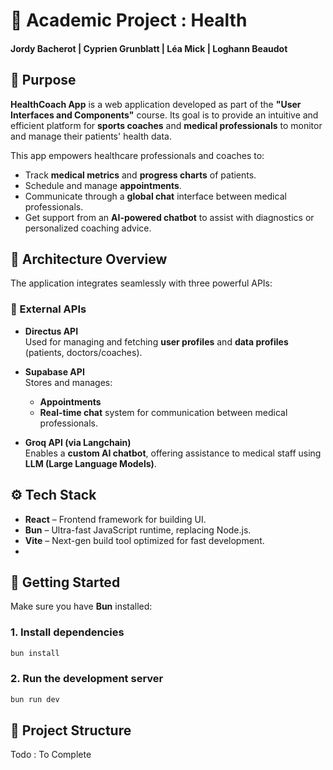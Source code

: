 # 🏥 Academic Project : Health
#### Jordy Bacherot | Cyprien Grunblatt | Léa Mick | Loghann Beaudot

## 🎯 Purpose

**HealthCoach App** is a web application developed as part of the **"User Interfaces and Components"** course.
Its goal is to provide an intuitive and efficient platform for **sports coaches** and **medical professionals** to monitor and manage their patients' health data.

This app empowers healthcare professionals and coaches to:
- Track **medical metrics** and **progress charts** of patients.
- Schedule and manage **appointments**.
- Communicate through a **global chat** interface between medical professionals.
- Get support from an **AI-powered chatbot** to assist with diagnostics or personalized coaching advice.

## 🧠 Architecture Overview

The application integrates seamlessly with three powerful APIs:

### 🔗 External APIs

- **Directus API**  
  Used for managing and fetching **user profiles** and **data profiles** (patients, doctors/coaches).

- **Supabase API**  
  Stores and manages:
    - **Appointments**
    - **Real-time chat** system for communication between medical professionals.

- **Groq API (via Langchain)**  
  Enables a **custom AI chatbot**, offering assistance to medical staff using **LLM (Large Language Models)**.

## ⚙️ Tech Stack

- **React** – Frontend framework for building UI.
- **Bun** – Ultra-fast JavaScript runtime, replacing Node.js.
- **Vite** – Next-gen build tool optimized for fast development.
- 
## 🚀 Getting Started

Make sure you have **Bun** installed:

### 1. Install dependencies
```bash
bun install
```

### 2. Run the development server
```bash
bun run dev
```

## 📁 Project Structure

Todo : To Complete



